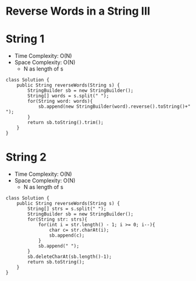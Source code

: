 # Reverse Words in a String III

# String 1

- Time Complexity: O(N)
- Space Complexity: O(N)
  - N as length of s

```
class Solution {
    public String reverseWords(String s) {
        StringBuilder sb = new StringBuilder();
        String[] words = s.split(" ");
        for(String word: words){
            sb.append(new StringBuilder(word).reverse().toString()+" ");
        }
        return sb.toString().trim();
    }
}
```

# String 2

- Time Complexity: O(N)
- Space Complexity: O(N)
  - N as length of s

```
class Solution {
    public String reverseWords(String s) {
        String[] strs = s.split(" ");
        StringBuilder sb = new StringBuilder();
        for(String str: strs){
            for(int i = str.length() - 1; i >= 0; i--){
                char c= str.charAt(i);
                sb.append(c);
            }
            sb.append(" ");
        }
        sb.deleteCharAt(sb.length()-1);
        return sb.toString();
    }
}
```
